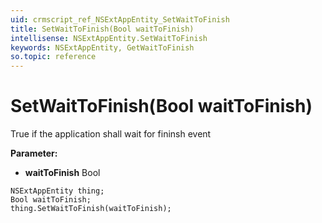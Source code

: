 ```yaml
---
uid: crmscript_ref_NSExtAppEntity_SetWaitToFinish
title: SetWaitToFinish(Bool waitToFinish)
intellisense: NSExtAppEntity.SetWaitToFinish
keywords: NSExtAppEntity, GetWaitToFinish
so.topic: reference
---
```


# SetWaitToFinish(Bool waitToFinish)

True if the application shall wait for fininsh event

**Parameter:** 
* **waitToFinish** Bool

```crmscript
NSExtAppEntity thing;
Bool waitToFinish;
thing.SetWaitToFinish(waitToFinish);
```

